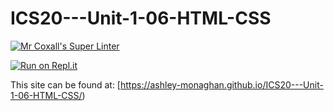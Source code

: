 # ICS20---Unit-1-06-HTML-CSS

[![Mr Coxall's Super Linter](https://github.com/ashley-monaghan/ICS20---Unit-1-06-HTML-CSS/workflows/Mr%20Coxall's%20Super%20Linter/badge.svg)](https://github.com/ashley-monaghan/ICS20---Unit-1-06-HTML-CSS/actions/)

[![Run on Repl.it](https://repl.it/badge/github/ashley-monaghan/ICS20---Unit-1-06-HTML-CSS)](https://repl.it/github/ashley-monaghan/ICS20---Unit-1-06-HTML-CSS)

This site can be found at: [https://ashley-monaghan.github.io/ICS20---Unit-1-06-HTML-CSS/)
